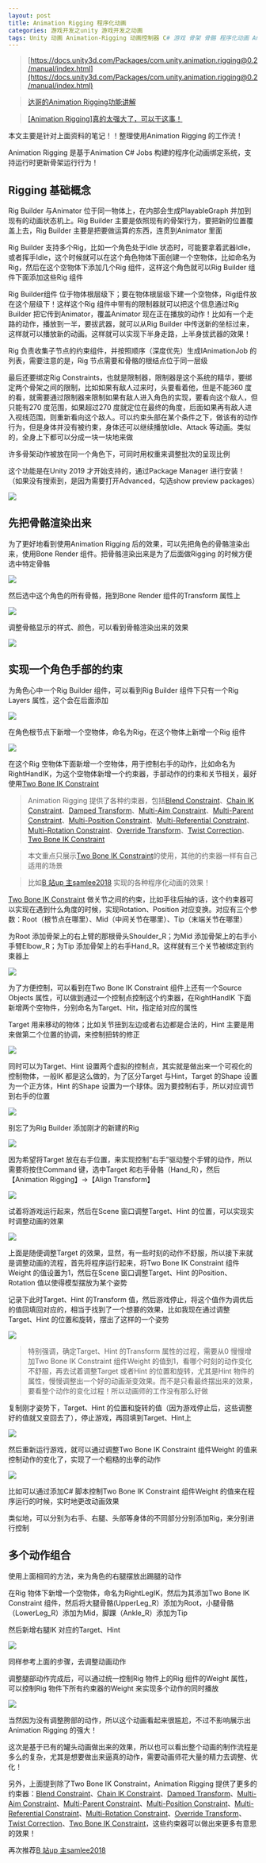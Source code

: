 ```yaml
---
layout: post
title: Animation Rigging 程序化动画
categories: 游戏开发之unity 游戏开发之动画 
tags: Unity 动画 Animation-Rigging 动画控制器 C# 游戏 骨架 骨骼 程序化动画 Animator BoneRender RigBuilder Rig Unity2019 IK 模型 3D 
---
```


>[https://docs.unity3d.com/Packages/com.unity.animation.rigging@0.2/manual/index.html](https://docs.unity3d.com/Packages/com.unity.animation.rigging@0.2/manual/index.html)

>[达哥的Animation Rigging功能讲解](https://www.bilibili.com/video/BV1dT4y137ps)

>[[Animation Rigging]真的太强大了，可以干这事！](https://www.bilibili.com/video/BV1yE411V7k9)

本文主要是针对上面资料的笔记！！整理使用Animation Rigging 的工作流！

Animation Rigging 是基于Animation C# Jobs 构建的程序化动画绑定系统，支持运行时更新骨架运行行为！

## Rigging 基础概念

Rig Builder 与Animator 位于同一物体上，在内部会生成PlayableGraph 并加到现有的动画状态机上。Rig Builder 主要是依照现有的骨架行为，要把新的位置覆盖上去，Rig Builder 主要是把要做运算的东西，连贯到Animator 里面

Rig Builder 支持多个Rig，比如一个角色处于Idle 状态时，可能要拿着武器Idle，或者挥手Idle，这个时候就可以在这个角色物体下面创建一个空物体，比如命名为Rig，然后在这个空物体下添加几个Rig 组件，这样这个角色就可以Rig Builder 组件下面添加这些Rig 组件

Rig Builder组件 位于物体根层级下；要在物体根层级下建一个空物体，Rig组件放在这个层级下！这样这个Rig 组件中带有的限制器就可以把这个信息通过Rig Builder 把它传到Animator，覆盖Animator 现在正在播放的动作！比如有一个走路的动作，播放到一半，要拔武器，就可以从Rig Builder 中传送新的坐标过来，这样就可以播放新的动画。这样就可以实现下半身走路，上半身拔武器的效果！

Rig 负责收集子节点的约束组件，并按照顺序（深度优先）生成IAnimationJob 的列表，需要注意的是，Rig 节点需要和骨骼的根结点位于同一层级

最后还要绑定Rig Constraints，也就是限制器，限制器是这个系统的精华，要绑定两个骨架之间的限制，比如如果有敌人过来时，头要看着他，但是不能360 度的看，就需要通过限制器来限制如果有敌人进入角色的实现，要看向这个敌人，但只能有270 度范围，如果超过270 度就定位在最终的角度，后面如果再有敌人进入视线范围，则重新看向这个敌人。可以约束头部在某个条件之下，做该有的动作行为，但是身体并没有被约束，身体还可以继续播放Idle、Attack 等动画。类似的，全身上下都可以分成一块一块地来做

许多骨架动作被放在同一个角色下，可同时用权重来调整批次的呈现比例

这个功能是在Unity 2019 才开始支持的，通过Package Manager 进行安装！（如果没有搜索到，是因为需要打开Advanced，勾选show preview packages）

![](../media/image/2020-11-21/01.png)

## 先把骨骼渲染出来

为了更好地看到使用Animation Rigging 后的效果，可以先把角色的骨骼渲染出来，使用Bone Render 组件。把骨骼渲染出来是为了后面做Rigging 的时候方便选中特定骨骼

![](../media/image/2020-11-21/02.png)

然后选中这个角色的所有骨骼，拖到Bone Render 组件的Transform 属性上

![](../media/image/2020-11-21/03.gif)

调整骨骼显示的样式、颜色，可以看到骨骼渲染出来的效果

![](../media/image/2020-11-21/04.png)

## 实现一个角色手部的约束

为角色心中一个Rig Builder 组件，可以看到Rig Builder 组件下只有一个Rig Layers 属性，这个会在后面添加

![](../media/image/2020-11-21/05.png)

在角色根节点下新增一个空物体，命名为Rig，在这个物体上新增一个Rig 组件

![](../media/image/2020-11-21/06.png)

在这个Rig 空物体下面新增一个空物体，用于控制右手的动作，比如命名为RightHandIK，为这个空物体新增一个约束器，手部动作的约束和关节相关，最好使用[Two Bone IK Constraint](https://docs.unity3d.com/Packages/com.unity.animation.rigging@0.2/manual/constraints/TwoBoneIKConstraint.html)

>Animation Rigging 提供了各种约束器，包括[Blend Constraint](https://docs.unity3d.com/Packages/com.unity.animation.rigging@0.2/manual/constraints/BlendConstraint.html)、[Chain IK Constraint](https://docs.unity3d.com/Packages/com.unity.animation.rigging@0.2/manual/constraints/ChainIKConstraint.html)、[Damped Transform](https://docs.unity3d.com/Packages/com.unity.animation.rigging@0.2/manual/constraints/DampedTransform.html)、[Multi-Aim Constraint](https://docs.unity3d.com/Packages/com.unity.animation.rigging@0.2/manual/constraints/MultiAimConstraint.html)、[Multi-Parent Constraint](https://docs.unity3d.com/Packages/com.unity.animation.rigging@0.2/manual/constraints/MultiParentConstraint.html)、[Multi-Position Constraint](https://docs.unity3d.com/Packages/com.unity.animation.rigging@0.2/manual/constraints/MultiPositionConstraint.html)、[Multi-Referential Constraint](https://docs.unity3d.com/Packages/com.unity.animation.rigging@0.2/manual/constraints/MultiReferentialConstraint.html)、[Multi-Rotation Constraint](https://docs.unity3d.com/Packages/com.unity.animation.rigging@0.2/manual/constraints/MultiRotationConstraint.html)、[Override Transform](https://docs.unity3d.com/Packages/com.unity.animation.rigging@0.2/manual/constraints/OverrideTransform.html)、[Twist Correction](https://docs.unity3d.com/Packages/com.unity.animation.rigging@0.2/manual/constraints/TwistCorrection.html)、[Two Bone IK Constraint](https://docs.unity3d.com/Packages/com.unity.animation.rigging@0.2/manual/constraints/TwoBoneIKConstraint.html)

>本文重点只展示[Two Bone IK Constraint](https://docs.unity3d.com/Packages/com.unity.animation.rigging@0.2/manual/constraints/TwoBoneIKConstraint.html)的使用，其他的约束器一样有自己适用的场景

>比如[B 站up 主samlee2018](https://space.bilibili.com/291230921) 实现的各种程序化动画的效果！

[Two Bone IK Constraint](https://docs.unity3d.com/Packages/com.unity.animation.rigging@0.2/manual/constraints/TwoBoneIKConstraint.html) 做关节之间的约束，比如手往后抽的话，这个约束器可以实现在遇到什么角度的时候，实现Rotation、Position 对应变换。对应有三个参数：Root（根节点在哪里）、Mid（中间关节在哪里）、Tip（末端关节在哪里）

为Root 添加骨架上的右上臂的那根骨头Shoulder_R；为Mid 添加骨架上的右手小手臂Elbow_R；为Tip 添加骨架上的右手Hand_R。这样就有三个关节被绑定到约束器上

![](../media/image/2020-11-21/07.png)

为了方便控制，可以看到在Two Bone IK Constraint 组件上还有一个Source Objects 属性，可以做到通过一个控制点控制这个约束器，在RightHandIK 下面新增两个空物件，分别命名为Target、Hit，指定给对应的属性

Target 用来移动的物体；比如关节扭到左边或者右边都是合法的，Hint 主要是用来做第二个位置的协调，来控制扭转的修正

![](../media/image/2020-11-21/08.png)

同时可以为Target、Hint 设置两个虚拟的控制点，其实就是做出来一个可视化的控制物体，一般IK 都是这么做的，为了区分Target 与Hint，Target 的Shape 设置为一个正方体，Hint 的Shape 设置为一个球体。因为要控制右手，所以对应调节到右手的位置

![](../media/image/2020-11-21/09.png)

别忘了为Rig Builder 添加刚才的新建的Rig

![](../media/image/2020-11-21/10.png)

因为希望将Target 放在右手位置，来实现控制“右手”驱动整个手臂的动作，所以需要将按住Command 键，选中Target 和右手骨骼（Hand_R），然后【Animation Rigging】->【Align Transform】

![](../media/image/2020-11-21/11.png)

试着将游戏运行起来，然后在Scene 窗口调整Target、Hint 的位置，可以实现实时调整动画的效果

![](../media/image/2020-11-21/12.gif)

上面是随便调整Target 的效果，显然，有一些时刻的动作不舒服，所以接下来就是调整动画的流程，首先将程序运行起来，将Two Bone IK Constraint 组件Weight 的值设置为1，然后在Scene 窗口调整Target、Hint 的Position、Rotation 值以使得模型摆放为某个姿势

记录下此时Target、Hint 的Transform 值，然后游戏停止，将这个值作为调优后的值回填回对应的，相当于找到了一个想要的效果，比如我现在通过调整Target、Hint 的位置和旋转，摆出了这样的一个姿势

![](../media/image/2020-11-21/13.png)

>特别强调，确定Target、Hint 的Transform 属性的过程，需要从0 慢慢增加Two Bone IK Constraint 组件Weight 的值到1，看哪个时刻的动作变化不舒服，再去试着调整Target 或者Hint 的位置和旋转，尤其是Hint 物件的属性，慢慢调整出一个好的动画渐变效果。而不是只看最终摆出来的效果，要看整个动作的变化过程！所以动画师的工作没有那么好做

复制刚才姿势下，Target、Hint 的位置和旋转的值（因为游戏停止后，这些调整好的值就又变回去了），停止游戏，再回填到Target、Hint上

![](../media/image/2020-11-21/14.gif)

然后重新运行游戏，就可以通过调整Two Bone IK Constraint 组件Weight 的值来控制动作的变化了，实现了一个粗糙的出拳的动作

![](../media/image/2020-11-21/15.gif)

比如可以通过添加C# 脚本控制Two Bone IK Constraint 组件Weight 的值来在程序运行的时候，实时地更改动画效果

类似地，可以分别为右手、右腿、头部等身体的不同部分分别添加Rig，来分别进行控制

## 多个动作组合

使用上面相同的方法，来为角色的右腿摆放出踢腿的动作

在Rig 物体下新增一个空物体，命名为RightLegIK，然后为其添加Two Bone IK Constraint 组件，然后将大腿骨骼(UpperLeg_R）添加为Root，小腿骨骼（LowerLeg_R）添加为Mid，脚踝（Ankle_R）添加为Tip

然后新增右腿IK 对应的Target、Hint

![](../media/image/2020-11-21/16.png)

同样参考上面的步骤，去调整动画动作

调整腿部动作完成后，可以通过统一控制Rig 物件上的Rig 组件的Weight 属性，可以控制Rig 物件下所有约束器的Weight 来实现多个动作的同时播放

![](../media/image/2020-11-21/17.gif)

当然因为没有调整胯部的动作，所以这个动画看起来很尴尬，不过不影响展示出Animation Rigging 的强大！

这次是基于已有的罐头动画做出来的效果，所以也可以看出整个动画的制作流程是多么的复杂，尤其是想要做出来逼真的动作，需要动画师花大量的精力去调整、优化！

另外，上面提到除了Two Bone IK Constraint，Animation Rigging 提供了更多的约束器：[Blend Constraint](https://docs.unity3d.com/Packages/com.unity.animation.rigging@0.2/manual/constraints/BlendConstraint.html)、[Chain IK Constraint](https://docs.unity3d.com/Packages/com.unity.animation.rigging@0.2/manual/constraints/ChainIKConstraint.html)、[Damped Transform](https://docs.unity3d.com/Packages/com.unity.animation.rigging@0.2/manual/constraints/DampedTransform.html)、[Multi-Aim Constraint](https://docs.unity3d.com/Packages/com.unity.animation.rigging@0.2/manual/constraints/MultiAimConstraint.html)、[Multi-Parent Constraint](https://docs.unity3d.com/Packages/com.unity.animation.rigging@0.2/manual/constraints/MultiParentConstraint.html)、[Multi-Position Constraint](https://docs.unity3d.com/Packages/com.unity.animation.rigging@0.2/manual/constraints/MultiPositionConstraint.html)、[Multi-Referential Constraint](https://docs.unity3d.com/Packages/com.unity.animation.rigging@0.2/manual/constraints/MultiReferentialConstraint.html)、[Multi-Rotation Constraint](https://docs.unity3d.com/Packages/com.unity.animation.rigging@0.2/manual/constraints/MultiRotationConstraint.html)、[Override Transform](https://docs.unity3d.com/Packages/com.unity.animation.rigging@0.2/manual/constraints/OverrideTransform.html)、[Twist Correction](https://docs.unity3d.com/Packages/com.unity.animation.rigging@0.2/manual/constraints/TwistCorrection.html)、[Two Bone IK Constraint](https://docs.unity3d.com/Packages/com.unity.animation.rigging@0.2/manual/constraints/TwoBoneIKConstraint.html)，这些约束器可以做出来更多有意思的效果！

再次推荐[B 站up 主samlee2018](https://space.bilibili.com/291230921)